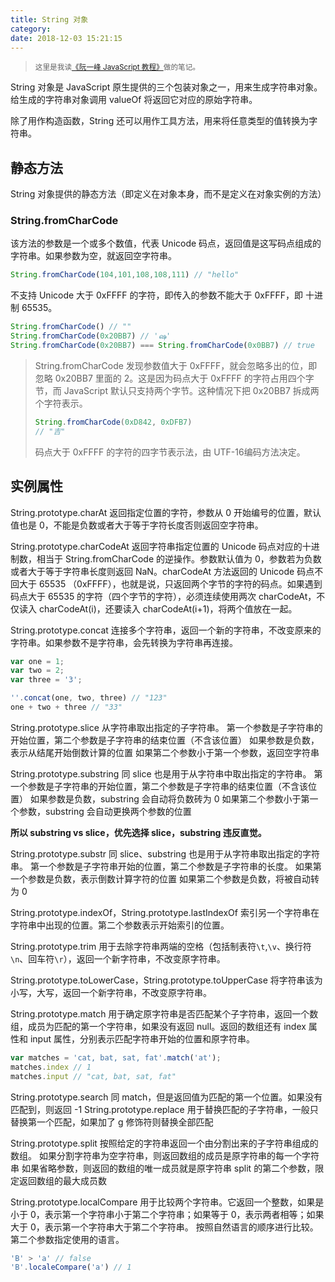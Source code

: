 ```yaml
---
title: String 对象
category:
date: 2018-12-03 15:21:15
---
```


> <sup>这里是我读[《阮一峰 JavaScript 教程》](https://wangdoc.com/javascript/)做的笔记。</sup>

String 对象是 JavaScript 原生提供的三个包装对象之一，用来生成字符串对象。给生成的字符串对象调用 valueOf 将返回它对应的原始字符串。

除了用作构造函数，String 还可以用作工具方法，用来将任意类型的值转换为字符串。

## 静态方法

String 对象提供的静态方法（即定义在对象本身，而不是定义在对象实例的方法）

### String.fromCharCode

该方法的参数是一个或多个数值，代表 Unicode 码点，返回值是这写码点组成的字符串。如果参数为空，就返回空字符串。

```js
String.fromCharCode(104,101,108,108,111) // "hello"
```

不支持 Unicode 大于 0xFFFF 的字符，即传入的参数不能大于 0xFFFF，即 十进制 65535。

```js
String.fromCharCode() // ""
String.fromCharCode(0x20BB7) // 'ஷ' 
String.fromCharCode(0x20BB7) === String.fromCharCode(0x0BB7) // true
```

> String.fromCharCode 发现参数值大于 0xFFFF，就会忽略多出的位，即忽略 0x20BB7 里面的 2。这是因为码点大于 0xFFFF 的字符占用四个字节，而 JavaScript 默认只支持两个字节。这种情况下把 0x20BB7 拆成两个字符表示。
>
> ```js
> String.fromCharCode(0xD842, 0xDFB7)
> // "吉"
> ```
>
> 码点大于 0xFFFF 的字符的四字节表示法，由 UTF-16编码方法决定。

## 实例属性

String.prototype.charAt 返回指定位置的字符，参数从 0 开始编号的位置，默认值也是 0，不能是负数或者大于等于字符长度否则返回空字符串。

String.prototype.charCodeAt 返回字符串指定位置的 Unicode 码点对应的十进制数，相当于 String.fromCharCode 的逆操作。参数默认值为 0，参数若为负数或者大于等于字符串长度则返回 NaN。charCodeAt 方法返回的 Unicode 码点不回大于 65535 （0xFFFF），也就是说，只返回两个字节的字符的码点。如果遇到码点大于 65535 的字符（四个字节的字符），必须连续使用两次 charCodeAt，不仅读入 charCodeAt(i)，还要读入 charCodeAt(i+1)，将两个值放在一起。

String.prototype.concat 连接多个字符串，返回一个新的字符串，不改变原来的字符串。如果参数不是字符串，会先转换为字符串再连接。

```js
var one = 1;
var two = 2;
var three = '3';

''.concat(one, two, three) // "123"
one + two + three // "33"
```

String.prototype.slice 从字符串取出指定的子字符串。
第一个参数是子字符串的开始位置，第二个参数是子字符串的结束位置（不含该位置）
如果参数是负数，表示从结尾开始倒数计算的位置
如果第二个参数小于第一个参数，返回空字符串

String.prototype.substring 同 slice 也是用于从字符串中取出指定的字符串。
第一个参数是子字符串的开始位置，第二个参数是子字符串的结束位置（不含该位置）
如果参数是负数，substring 会自动将负数砖为 0
如果第二个参数小于第一个参数，substring 会自动更换两个参数的位置

**所以 substring vs slice，优先选择 slice，substring 违反直觉。**

String.prototype.substr 同 slice、substring 也是用于从字符串取出指定的字符串。
第一个参数是子字符串开始的位置，第二个参数是子字符串的长度。
如果第一个参数是负数，表示倒数计算字符的位置
如果第二个参数是负数，将被自动转为 0

String.prototype.indexOf，String.prototype.lastIndexOf 索引另一个字符串在字符串中出现的位置。第二个参数表示开始索引的位置。

String.prototype.trim 用于去除字符串两端的空格（包括制表符`\t`,`\v`、换行符`\n`、回车符`\r`），返回一个新字符串，不改变原字符串。

String.prototype.toLowerCase，String.prototype.toUpperCase 将字符串该为小写，大写，返回一个新字符串，不改变原字符串。

String.prototype.match 用于确定原字符串是否匹配某个子字符串，返回一个数组，成员为匹配的第一个字符串，如果没有返回 null。返回的数组还有 index 属性和 input 属性，分别表示匹配字符串开始的位置和原字符串。

```js
var matches = 'cat, bat, sat, fat'.match('at');
matches.index // 1
matches.input // "cat, bat, sat, fat"
```

String.prototype.search 同 match，但是返回值为匹配的第一个位置。如果没有匹配到，则返回 -1
String.prototype.replace 用于替换匹配的子字符串，一般只替换第一个匹配，如果加了 g 修饰符则替换全部匹配

String.prototype.split 按照给定的字符串返回一个由分割出来的子字符串组成的数组。
如果分割字符串为空字符串，则返回数组的成员是原字符串的每一个字符串
如果省略参数，则返回的数组的唯一成员就是原字符串
split 的第二个参数，限定返回数组的最大成员数

String.prototype.localCompare 用于比较两个字符串。它返回一个整数，如果是小于 0，表示第一个字符串小于第二个字符串；如果等于 0，表示两者相等；如果大于 0，表示第一个字符串大于第二个字符串。
按照自然语言的顺序进行比较。
第二个参数指定使用的语言。

```js
'B' > 'a' // false
'B'.localeCompare('a') // 1
```